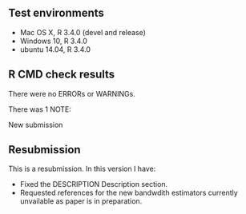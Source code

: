 ## Test environments
* Mac OS X, R 3.4.0 (devel and release)
* Windows 10, R 3.4.0
* ubuntu 14.04, R 3.4.0 

## R CMD check results
There were no ERRORs or WARNINGs.

There was 1 NOTE:

New submission

## Resubmission
This is a resubmission. In this version I have:

* Fixed the DESCRIPTION Description section.
* Requested references for the new bandwdith estimators currently unvailable as paper is in preparation.
